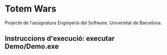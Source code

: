 # Totem Wars
Projecte de l'assignatura Enginyeria del Software. Universitat de Barcelona.

## Instruccions d'execució: executar Demo/Demo.exe
